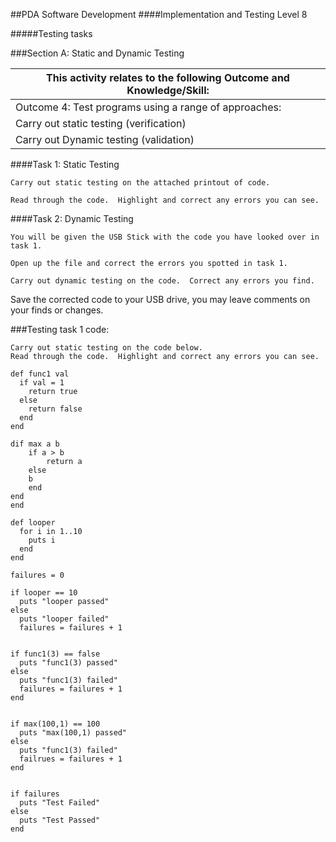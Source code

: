 ##PDA Software Development
####Implementation and Testing Level 8

#####Testing tasks


###Section A: Static and Dynamic Testing


 |This activity relates to the following Outcome and Knowledge/Skill: 
 |------------------------------------------------------------------
 |Outcome 4: Test programs using a range of approaches:
 | Carry out static testing (verification)
 |Carry out Dynamic testing (validation)
 
 
####Task 1: Static Testing

	Carry out static testing on the attached printout of code.  

	Read through the code.  Highlight and correct any errors you can see.



####Task 2: Dynamic Testing

	You will be given the USB Stick with the code you have looked over in task 1.  

	Open up the file and correct the errors you spotted in task 1.  

	Carry out dynamic testing on the code.  Correct any errors you find.
	
	

Save the corrected code to your USB drive, you may leave comments on your finds or changes.




###Testing task 1 code:

	Carry out static testing on the code below.  
	Read through the code.  Highlight and correct any errors you can see.

 
```
def func1 val 
  if val = 1
	return true
  else
	return false
  end
end
  
dif max a b
	if a > b
  		return a 
	else
 	b
	end 
end 
end 
  
def looper 
  for i in 1..10
	puts i
  end
end
 
failures = 0 
 
if looper == 10 
  puts "looper passed"
else
  puts "looper failed"
  failures = failures + 1
 
  
if func1(3) == false
  puts "func1(3) passed"
else
  puts "func1(3) failed"
  failures = failures + 1
end 
 
  
if max(100,1) == 100 
  puts "max(100,1) passed"
else
  puts "func1(3) failed"
  failrues = failures + 1
end

  
if failures 
  puts "Test Failed"
else
  puts "Test Passed"
end

```


